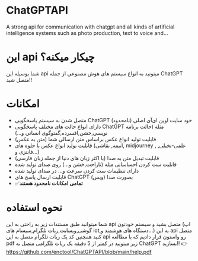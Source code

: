 
# ChatGPTAPI
A strong api for communication with chatgpt and all kinds of artificial intelligence systems such as photo production, text to voice and...
# این api چیکار میکنه؟
شما بوسیله این api میتونید به انواع سیستم های هوش مصنوعی از جمله ChatGPT متصل شید!!

# امکانات

 - متصل شدن به سیستم پاسخگویی ChatGPT خود سایت اوپن ای‌آی اصلی (نامحدود)
 - دارای انواع حالت های مختلف پاسخگویی ChatGPT مثله (حالت برنامه نویسی,خشن,افسرده,گفتوگوی انسانی و...)
 - قابلیت تولید انواع عکس براساس متن ارسالی شما (متن به عکس)
 - قابلیت تولید انواع عکس با جلوه های (انیمه, نقاشی, midjourney , علمی-تخیلی, فانتزی و...)
 - قابلیت تبدیل متن به صدا (با اکثر زبان های دنیا از جمله زبان فارسی)
 - قابلیت ست کردن احساساتی مثله (ناراحت,خشن و...) روی صدای تولید شده
 - دارای تنظیمات ست کردن سرعت و... در صدای تولید شده
 - قابلیت ارسال پاسخ های ChatGPT بصورت صدا (ویس)
 - ✅**تمامی امکانات نامحدود هستند**

# نحوه استفاده

شما میتوانید طبق مستندات زیر به راحتی به این api متصل بشید و سیستم خودتون (اپ گوشی,وبسایت,ربات تلگرام,سیسام های iot,دستگاه های هوشمند و...) به این api متصل کنید
همچنین کد یک ربات تلگرام متصل به این api رو واستون قرار دادیم که با مطالعه pdf زیر میتونید در کمتر از 5 دقیقه یک ربات تلگرامی متصل به ChatGPT بسازید!!
👉 https://github.com/enctool/ChatGPTAPI/blob/main/help.pdf
